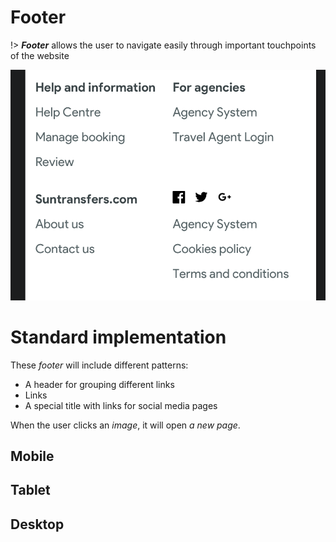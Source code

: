 # Footer
!> ***Footer*** allows the user to navigate easily through important touchpoints of the website

![Footer](footer.png)

# Standard implementation

These _footer_ will include different patterns:
 - A header for grouping different links
 - Links
 - A special title with links for social media pages

When the user clicks an _image_, it will open _a new page_.

## Mobile
## Tablet
## Desktop
